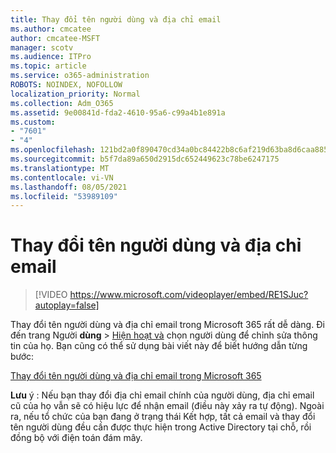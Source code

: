 ```yaml
---
title: Thay đổi tên người dùng và địa chỉ email
ms.author: cmcatee
author: cmcatee-MSFT
manager: scotv
ms.audience: ITPro
ms.topic: article
ms.service: o365-administration
ROBOTS: NOINDEX, NOFOLLOW
localization_priority: Normal
ms.collection: Adm_O365
ms.assetid: 9e00841d-fda2-4610-95a6-c99a4b1e891a
ms.custom:
- "7601"
- "4"
ms.openlocfilehash: 121bd2a0f890470cd34a0bc84422b8c6af219d63ba8d6caa8855383a1adbfa18
ms.sourcegitcommit: b5f7da89a650d2915dc652449623c78be6247175
ms.translationtype: MT
ms.contentlocale: vi-VN
ms.lasthandoff: 08/05/2021
ms.locfileid: "53989109"
---
```

# <a name="change-a-users-name-and-email-address"></a>Thay đổi tên người dùng và địa chỉ email

> [!VIDEO https://www.microsoft.com/videoplayer/embed/RE1SJuc?autoplay=false]

Thay đổi tên người dùng và địa chỉ email trong Microsoft 365 rất dễ dàng. Đi đến trang Người **dùng** \> [Hiện hoạt và](https://go.microsoft.com/fwlink/p/?linkid=834822) chọn người dùng để chỉnh sửa thông tin của họ. Bạn cũng có thể sử dụng bài viết này để biết hướng dẫn từng bước:
  
[Thay đổi tên người dùng và địa chỉ email trong Microsoft 365](https://docs.microsoft.com/microsoft-365/admin/add-users/change-a-user-name-and-email-address)
  
 **Lưu** ý : Nếu bạn thay đổi địa chỉ email chính của người dùng, địa chỉ email cũ của họ vẫn sẽ có hiệu lực để nhận email (điều này xảy ra tự động). Ngoài ra, nếu tổ chức của bạn đang ở trạng thái Kết hợp, tất cả email và thay đổi tên người dùng đều cần được thực hiện trong Active Directory tại chỗ, rồi đồng bộ với điện toán đám mây.